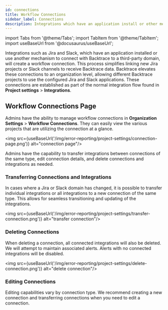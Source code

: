 ```yaml
---
id: connections
title: Workflow Connections
sidebar_label: Connections
description: Integrations which have an application install or other mechanism to connect with Backtrace to a third-party domain, will create a workflow connection.
---
```


import Tabs from '@theme/Tabs';
import TabItem from '@theme/TabItem';
import useBaseUrl from '@docusaurus/useBaseUrl';

Integrations such as Jira and Slack, which have an application installed or use another mechanism to connect with Backtrace to a third-party domain, will create a workflow connection. This process simplifies linking new Jira projects or Slack channels to receive Backtrace data. Backtrace elevates these connections to an organization level, allowing different Backtrace projects to use the configured Jira and Slack applications. These connections are established as part of the normal integration flow found in **Project settings** > **Integrations**.

## Workflow Connections Page

Admins have the ability to manage workflow connections in **Organization Settings** > **Workflow Connections**. They can easily view the various projects that are utilizing the connection at a glance.

<img src={useBaseUrl('/img/error-reporting/project-settings/connection-page.png')} alt="connection page"/>

Admins have the capability to transfer integrations between connections of the same type, edit connection details, and delete connections and integrations as needed.

### Transferring Connections and Integrations

In cases where a Jira or Slack domain has changed, it is possible to transfer individual integrations or all integrations to a new connection of the same type. This allows for seamless transitioning and updating of the integrations.

<img src={useBaseUrl('/img/error-reporting/project-settings/transfer-connection.png')} alt="transfer connection"/>

### Deleting Connections

When deleting a connection, all connected integrations will also be deleted. We will attempt to maintain associated alerts. Alerts with no connected integrations will be disabled.

<img src={useBaseUrl('/img/error-reporting/project-settings/delete-connection.png')} alt="delete connection"/>

### Editing Connections

Editing capabilities vary by connection type. We recommend creating a new connection and transferring connections when you need to edit a connection.

